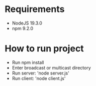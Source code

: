 # Requirements

- NodeJS 19.3.0
- npm 9.2.0

# How to run project

- Run npm install
- Enter broadcast or multicast directory
- Run server: 'node server.js'
- Run client: 'node client.js'
